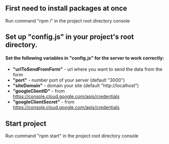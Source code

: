 ## First need to install packages at once
Run command "npm i" in the project root directory console


## Set up "config.js" in your project's root directory.

#### Set the following variables in "config.js" for the server to work correctly:

- **"urlToSendFromForm"** - url where you want to send the data from the form
- **"port"** - number port of your server (default "3000")
- **"siteDomain"** - domain your site (default "http://localhost")
- **"googleClientID"** - from https://console.cloud.google.com/apis/credentials
- **"googleClientSecret"** - from https://console.cloud.google.com/apis/credentials


## Start project

Run command "npm start" in the project root directory console